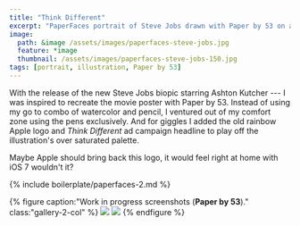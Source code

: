```yaml
---
title: "Think Different"
excerpt: "PaperFaces portrait of Steve Jobs drawn with Paper by 53 on an iPad."
image: 
  path: &image /assets/images/paperfaces-steve-jobs.jpg 
  feature: *image
  thumbnail: /assets/images/paperfaces-steve-jobs-150.jpg
tags: [portrait, illustration, Paper by 53]
---
```


With the release of the new Steve Jobs biopic starring Ashton Kutcher --- I was inspired to recreate the movie poster with Paper by 53. Instead of using my go to combo of watercolor and pencil, I ventured out of my comfort zone using the pens exclusively. And for giggles I added the old rainbow Apple logo and *Think Different* ad campaign headline to play off the illustration's over saturated palette. 

Maybe Apple should bring back this logo, it would feel right at home with iOS 7 wouldn't it?

{% include boilerplate/paperfaces-2.md %}

{% figure caption:"Work in progress screenshots (**Paper by 53**)." class:"gallery-2-col" %}
[![](/assets/images/paperfaces-steve-jobs-process-1-600.jpg)](/assets/images/paperfaces-steve-jobs-process-1-lg.jpg)
[![](/assets/images/paperfaces-steve-jobs-process-2-600.jpg)](/assets/images/paperfaces-steve-jobs-process-2-lg.jpg)
{% endfigure %}
